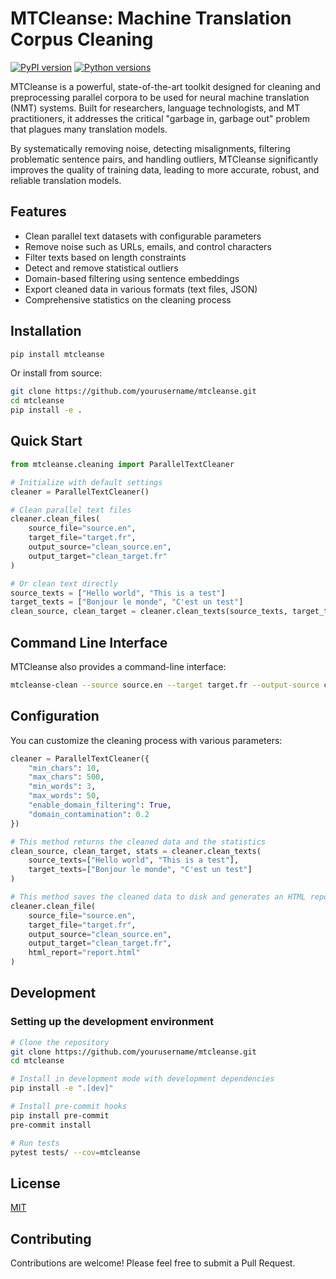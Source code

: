 # MTCleanse: Machine Translation Corpus Cleaning

[![PyPI version](https://badge.fury.io/py/mtcleanse.svg)](https://badge.fury.io/py/mtcleanse)
[![Python versions](https://img.shields.io/pypi/pyversions/mtcleanse.svg)](https://pypi.org/project/mtcleanse/)

MTCleanse is a powerful, state-of-the-art toolkit designed for cleaning and preprocessing parallel corpora to be used for neural machine translation (NMT) systems. Built for researchers, language technologists, and MT practitioners, it addresses the critical "garbage in, garbage out" problem that plagues many translation models.

By systematically removing noise, detecting misalignments, filtering problematic sentence pairs, and handling outliers, MTCleanse significantly improves the quality of training data, leading to more accurate, robust, and reliable translation models.

## Features

- Clean parallel text datasets with configurable parameters
- Remove noise such as URLs, emails, and control characters
- Filter texts based on length constraints
- Detect and remove statistical outliers
- Domain-based filtering using sentence embeddings
- Export cleaned data in various formats (text files, JSON)
- Comprehensive statistics on the cleaning process

## Installation

```bash
pip install mtcleanse
```

Or install from source:

```bash
git clone https://github.com/yourusername/mtcleanse.git
cd mtcleanse
pip install -e .
```

## Quick Start

```python
from mtcleanse.cleaning import ParallelTextCleaner

# Initialize with default settings
cleaner = ParallelTextCleaner()

# Clean parallel text files
cleaner.clean_files(
    source_file="source.en",
    target_file="target.fr",
    output_source="clean_source.en",
    output_target="clean_target.fr"
)

# Or clean text directly
source_texts = ["Hello world", "This is a test"]
target_texts = ["Bonjour le monde", "C'est un test"]
clean_source, clean_target = cleaner.clean_texts(source_texts, target_texts)
```

## Command Line Interface

MTCleanse also provides a command-line interface:

```bash
mtcleanse-clean --source source.en --target target.fr --output-source clean_source.en --output-target clean_target.fr
```

## Configuration

You can customize the cleaning process with various parameters:

```python
cleaner = ParallelTextCleaner({
    "min_chars": 10,
    "max_chars": 500,
    "min_words": 3,
    "max_words": 50,
    "enable_domain_filtering": True,
    "domain_contamination": 0.2
})

# This method returns the cleaned data and the statistics
clean_source, clean_target, stats = cleaner.clean_texts(
    source_texts=["Hello world", "This is a test"],
    target_texts=["Bonjour le monde", "C'est un test"]
)

# This method saves the cleaned data to disk and generates an HTML report
cleaner.clean_file(
    source_file="source.en",
    target_file="target.fr",
    output_source="clean_source.en",
    output_target="clean_target.fr",
    html_report="report.html"
)
```

## Development

### Setting up the development environment

```bash
# Clone the repository
git clone https://github.com/yourusername/mtcleanse.git
cd mtcleanse

# Install in development mode with development dependencies
pip install -e ".[dev]"

# Install pre-commit hooks
pip install pre-commit
pre-commit install

# Run tests
pytest tests/ --cov=mtcleanse
```

## License

[MIT](https://opensource.org/licenses/MIT)

## Contributing

Contributions are welcome! Please feel free to submit a Pull Request.
